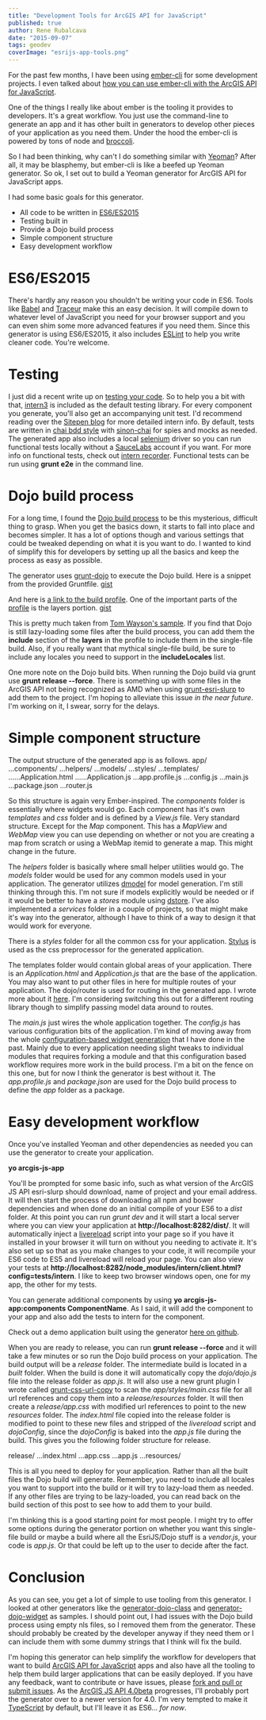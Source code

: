 ```yaml
---
title: "Development Tools for ArcGIS API for JavaScript"
published: true
author: Rene Rubalcava
date: "2015-09-07"
tags: geodev
coverImage: "esrijs-app-tools.png"
---
```


For the past few months, I have been using [ember-cli](http://www.ember-cli.com/) for some development projects. I even talked about [how you can use ember-cli with the ArcGIS API for JavaScript](http://odoe.net/blog/ember-with-arcgis-api-for-javascript/).

One of the things I really like about ember is the tooling it provides to developers. It's a great workflow. You just use the command-line to generate an app and it has other built in generators to develop other pieces of your application as you need them. Under the hood the ember-cli is powered by tons of node and [broccoli](https://github.com/broccolijs/broccoli).

So I had been thinking, why can't I do something similar with [Yeoman](http://yeoman.io/)? After all, it may be blasphemy, but ember-cli is like a beefed up Yeoman generator. So ok, I set out to build a Yeoman generator for ArcGIS API for JavaScript apps.

I had some basic goals for this generator.

- All code to be written in [ES6/ES2015](https://babeljs.io/docs/learn-es2015/)
- Testing built in
- Provide a Dojo build process
- Simple component structure
- Easy development workflow

# ES6/ES2015

There's hardly any reason you shouldn't be writing your code in ES6. Tools like [Babel](https://babeljs.io/) and [Traceur](https://github.com/google/traceur-compiler) make this an easy decision. It will compile down to whatever level of JavaScript you need for your browser support and you can even shim some more advanced features if you need them. Since this generator is using ES6/ES2015, it also includes [ESLint](http://eslint.org/) to help you write cleaner code. You're welcome.

# Testing

I just did a recent write up on [testing your code](https://geonet.esri.com/people/odoe/blog/2015/09/02/testing-your-code). So to help you a bit with that, [intern3](https://theintern.github.io/) is included as the default testing library. For every component you generate, you'll also get an accompanying unit test. I'd recommend reading over the [Sitepen blog](https://www.sitepen.com/blog/?s=intern) for more detailed intern info. By default, tests are written in [chai bdd style](http://chaijs.com/api/bdd/) with [sinon-chai](https://github.com/domenic/sinon-chai) for spies and mocks as needed. The generated app also includes a local [selenium](http://docs.seleniumhq.org/) driver so you can run functional tests locally without a [SauceLabs](http://saucelabs.com/) account if you want. For more info on functional tests, check out [intern recorder](https://www.sitepen.com/blog/2015/08/07/working-with-intern-recorder/). Functional tests can be run using **grunt e2e** in the command line.

# Dojo build process

For a long time, I found the [Dojo build process](http://dojotoolkit.org/documentation/tutorials/1.10/build/) to be this mysterious, difficult thing to grasp. When you get the basics down, it starts to fall into place and becomes simpler. It has a lot of options though and various settings that could be tweaked depending on what it is you want to do. I wanted to kind of simplify this for developers by setting up all the basics and keep the process as easy as possible.

The generator uses [grunt-dojo](https://github.com/phated/grunt-dojo) to execute the Dojo build. Here is a snippet from the provided Gruntfile. [gist](https://gist.github.com/odoe/fe04197e6dc33c2403ba)

And here is [a link to the build profile](https://github.com/odoe/esrijs-generator-demo/blob/master/profiles/build.profile.js). One of the important parts of the [profile](https://dojotoolkit.org/reference-guide/1.9/build/profiles.html) is the layers portion. [gist](https://gist.github.com/odoe/6f12053b7492d84d500f)

This is pretty much taken from [Tom Wayson's sample](https://github.com/tomwayson/esri-slurp-example). If you find that Dojo is still lazy-loading some files after the build process, you can add them the **include** section of the **layers** in the profile to include them in the single-file build. Also, if you really want that mythical single-file build, be sure to include any locales you need to support in the **includeLocales** list.

One more note on the Dojo build bits. When running the Dojo build via grunt use **grunt release --force**. There is something up with some files in the ArcGIS API not being recognized as AMD when using [grunt-esri-slurp](https://github.com/steveoh/grunt-esri-slurp) to add them to the project. I'm hoping to alleviate this issue _in the near future_. I'm working on it, I swear, sorry for the delays.

# Simple component structure

The output structure of the generated app is as follows. app/ ...components/ ...helpers/ ...models/ ...styles/ ...templates/ ......Application.html ......Application.js ...app.profile.js ...config.js ...main.js ...package.json ...router.js

So this structure is again very Ember-inspired. The _components_ folder is essentially where widgets would go. Each component has it's own _templates_ and _css_ folder and is defined by a _View.js_ file. Very standard structure. Except for the _Map_ component. This has a _MapView_ and _WebMap_ view you can use depending on whether or not you are creating a map from scratch or using a WebMap itemid to generate a map. This might change in the future.

The _helpers_ folder is basically where small helper utilities would go. The _models_ folder would be used for any common models used in your application. The generator utilizes [dmodel](https://github.com/SitePen/dmodel) for model generation. I'm still thinking through this. I'm not sure if models explicitly would be needed or if it would be better to have a _stores_ module using [dstore](http://dstorejs.io/). I've also implemented a _services_ folder in a couple of projects, so that might make it's way into the generator, although I have to think of a way to design it that would work for everyone.

There is a _styles_ folder for all the common css for your application. [Stylus](https://learnboost.github.io/stylus/) is used as the css preprocessor for the generated application.

The templates folder would contain global areas of your application. There is an _Application.html_ and _Application.js_ that are the base of the application. You may also want to put other files in here for multiple routes of your application. The dojo/router is used for routing in the generated app. I wrote more about it [here](http://odoe.net/blog/dojo-router-for-your-esri-javascript-maps/). I'm considering switching this out for a different routing library though to simplify passing model data around to routes.

The _main.js_ just wires the whole application together. The _config.js_ has various configuration bits of the application. I'm kind of moving away from the whole [configuration-based widget generation](https://github.com/odoe/esri-js-starterkit) that I have done in the past. Mainly due to every application needing slight tweaks to individual modules that requires forking a module and that this configuration based workflow requires more work in the build process. I'm a bit on the fence on this one, but for now I think the generator is best without it. The _app.profile.js_ and _package.json_ are used for the Dojo build process to define the _app_ folder as a package.

# Easy development workflow

Once you've installed Yeoman and other dependencies as needed you can use the generator to create your application.

**yo arcgis-js-app**

You'll be prompted for some basic info, such as what version of the ArcGIS JS API esri-slurp should download, name of project and your email address. It will then start the process of downloading all npm and bower dependencies and when done do an initial compile of your ES6 to a _dist_ folder. At this point you can run _grunt dev_ and it will start a local server where you can view your application at **http://localhost:8282/dist/**. It will automatically inject a [livereload](http://livereload.com/) script into your page so if you have it installed in your browser it will turn on without you needing to activate it. It's also set up so that as you make changes to your code, it will recompile your ES6 code to ES5 and livereload will reload your page. You can also view your tests at **http://localhost:8282/node\_modules/intern/client.html?config=tests/intern**. I like to keep two browser windows open, one for my app, the other for my tests.

You can generate additional components by using **yo arcgis-js-app:components ComponentName**. As I said, it will add the component to your app and also add the tests to intern for the component.

Check out a demo application built using the generator [here on github](https://github.com/odoe/esrijs-generator-demo).

When you are ready to release, you can run **grunt release --force** and it will take a few minutes or so run the Dojo build process on your application. The build output will be a _release_ folder. The intermediate build is located in a _built_ folder. When the build is done it will automatically copy the _dojo/dojo.js_ file into the release folder as _app.js_. It will also use a new grunt plugin I wrote called [grunt-css-url-copy](https://github.com/odoe/grunt-css-url-copy) to scan the _app/styles/main.css_ file for all url references and copy them into a _release/resources_ folder. It will then create a _release/app.css_ with modified url references to point to the new _resources_ folder. The _index.html_ file copied into the release folder is modified to point to these new files and stripped of the _livereload_ script and _dojoConfig_, since the _dojoConfig_ is baked into the _app.js_ file during the build. This gives you the following folder structure for release.

release/ ...index.html ...app.css ...app.js ...resources/

This is all you need to deploy for your application. Rather than all the built files the Dojo build will generate. Remember, you need to include all locales you want to support into the build or it will try to lazy-load them as needed. If any other files are trying to be lazy-loaded, you can read back on the build section of this post to see how to add them to your build.

I'm thinking this is a good starting point for most people. I might try to offer some options during the generator portion on whether you want this single-file build or maybe a build where all the EsriJS/Dojo stuff is a _vendor.js_, your code is _app.js_. Or that could be left up to the user to decide after the fact.

# Conclusion

As you can see, you get a lot of simple to use tooling from this generator. I looked at other generators like the [generator-dojo-class](https://github.com/stdavis/generator-dojo-class) and [generator-dojo-widget](https://github.com/steveoh/generator-dojo-widget) as samples. I should point out, I had issues with the Dojo build process using empty nls files, so I removed them from the generator. These should probably be created by the developer anyway if they need them or I can include them with some dummy strings that I think will fix the build.

I'm hoping this generator can help simplify the workflow for developers that want to build [ArcGIS API for JavaScript](https://developers.arcgis.com/javascript/) apps and also have all the tooling to help them build larger applications that can be easily deployed. If you have any feedback, want to contribute or have issues, please [fork and pull or submit issues](https://github.com/odoe/generator-arcgis-js-app). As the [ArcGIS JS API 4.0beta](https://developers.arcgis.com/javascript/beta/) progresses, I'll probably port the generator over to a newer version for 4.0. I'm very tempted to make it [TypeScript](http://www.typescriptlang.org/) by default, but I'll leave it as ES6... _for now_.
